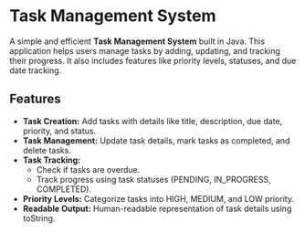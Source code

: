 # Task Management System

A simple and efficient **Task Management System** built in Java. This application helps users manage tasks by adding, updating, and tracking their progress. It also includes features like priority levels, statuses, and due date tracking.

## Features

- **Task Creation:** Add tasks with details like title, description, due date, priority, and status.
- **Task Management:** Update task details, mark tasks as completed, and delete tasks.
- **Task Tracking:** 
  - Check if tasks are overdue.
  - Track progress using task statuses (PENDING, IN_PROGRESS, COMPLETED).
- **Priority Levels:** Categorize tasks into HIGH, MEDIUM, and LOW priority.
- **Readable Output:** Human-readable representation of task details using toString.


